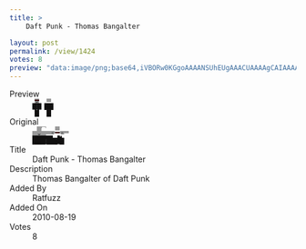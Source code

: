 ```yaml
---
title: >
    Daft Punk - Thomas Bangalter

layout: post
permalink: /view/1424
votes: 8
preview: "data:image/png;base64,iVBORw0KGgoAAAANSUhEUgAAACUAAAAgCAIAAAAaMSbnAAAABnRSTlMA/wD/AP5AXyvrAAABGklEQVRIie1VOxKCMBANvwIqICM3lHRyBLGTEjvwjNGSRsCCCYawYcJIwHF4VXbZzZv95GG0bYMYyvKOIMTxEfQLUEk3VS5aEDZvlISAQYr1qWDT+uKi0M0H1EdYV4mkvd/AAPezYypYuQvOzwa9hbbGGoHvz0p4PB+8GQbhrPS19xPmMy3rEEXr8WGMq6paj49SqoNMyocx1sRnv+r6Y1hWd6CUep7X+/kYAWD6VAwYJMxPdtH0JzBmi/mNV388v6Wex0DP6qZxHAex+kzWh0Y+v9l81yzrjUuadodTkiCEbnnemWfmn4bruqCfX4XB/0EmhoJmyqCS/hv6ufPtfDAG731Cl1Wgkq6lPl6gBUG3ZXHL0vT49315A4QWXGEwEiWmAAAAAElFTkSuQmCC"
---
```

<dl class="side-by-side">
<dt>Preview</dt>
<dd>
    <img class="preview" src="data:image/png;base64,iVBORw0KGgoAAAANSUhEUgAAACUAAAAgCAIAAAAaMSbnAAAABnRSTlMA/wD/AP5AXyvrAAABGklEQVRIie1VOxKCMBANvwIqICM3lHRyBLGTEjvwjNGSRsCCCYawYcJIwHF4VXbZzZv95GG0bYMYyvKOIMTxEfQLUEk3VS5aEDZvlISAQYr1qWDT+uKi0M0H1EdYV4mkvd/AAPezYypYuQvOzwa9hbbGGoHvz0p4PB+8GQbhrPS19xPmMy3rEEXr8WGMq6paj49SqoNMyocx1sRnv+r6Y1hWd6CUep7X+/kYAWD6VAwYJMxPdtH0JzBmi/mNV388v6Wex0DP6qZxHAex+kzWh0Y+v9l81yzrjUuadodTkiCEbnnemWfmn4bruqCfX4XB/0EmhoJmyqCS/hv6ufPtfDAG731Cl1Wgkq6lPl6gBUG3ZXHL0vT49315A4QWXGEwEiWmAAAAAElFTkSuQmCC">
</dd>
<dt>Original</dt>
<dd>
    <img class="preview" src="data:image/png;base64,iVBORw0KGgoAAAANSUhEUgAAAEAAAAAgCAYAAACinX6EAAAA7klEQVR42u2XTQ6EIAyFuQDECSsnYcsF5k6chStwWgwuJi4UhPJPSV40Rl7bz6ZEQgLLGGMhIsBV2p/kAODbiwBmBzB7fASAABBA4wR6mPKtVKOGrgFUgdxLIkqpv67Pf4R49cZjGADXayqAO49hOyB2BiR5RAyk2/vWAzBUR9YJ6gqPLX75Y7B7AJ9tsz0pNl8w8JkAvNk/HYDY/QigdwC1gSKAksE551ZKCfZxHqk+TQG4pIUQa3fA0gCwAzJ0AKUUpCAAaIDhO6BU8TgDCnZAzJFYHQBj7PzyT5oOwHffH6W1PuV7J6TQ7y8UwAHd530APDB0NwAAAABJRU5ErkJggg==">
</dd>
<dt>Title</dt>
<dd>Daft Punk - Thomas Bangalter</dd>
<dt>Description</dt>
<dd>Thomas Bangalter of Daft Punk</dd>
<dt>Added By</dt>
<dd>Ratfuzz</dd>
<dt>Added On</dt>
<dd>2010-08-19</dd>
<dt>Votes</dt>
<dd>8</dd>
</dl>
